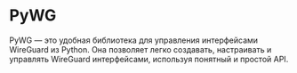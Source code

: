 # PyWG

PyWG — это удобная библиотека для управления интерфейсами WireGuard из Python. Она позволяет легко создавать, настраивать и управлять WireGuard интерфейсами, используя понятный и простой API.

